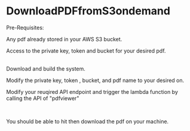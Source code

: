 # DownloadPDFfromS3ondemand
Pre-Requisites:
<br>

Any pdf already stored in your AWS S3 bucket. <br>

Access to the private key, token and bucket for your desired pdf.

<br>
Download and build the system.
<br>

Modify the private key, token , bucket, and pdf name to your desired on. 
<br>

Modify your reuqired API endpoint and trigger the lambda function by calling the API of "pdfviewer"

<br>

You should be able to hit then download the pdf on your machine.
